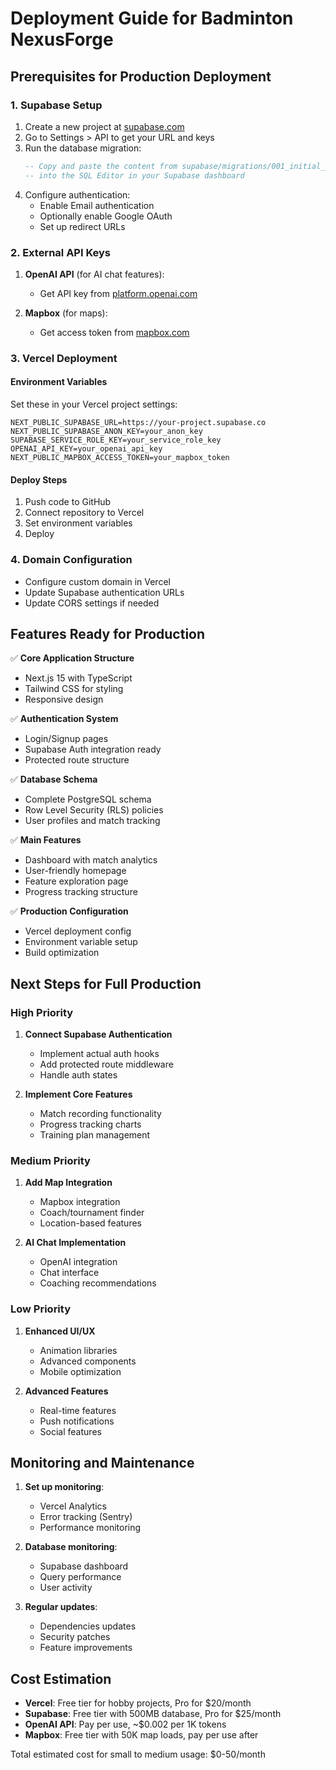 # Deployment Guide for Badminton NexusForge

## Prerequisites for Production Deployment

### 1. Supabase Setup
1. Create a new project at [supabase.com](https://supabase.com)
2. Go to Settings > API to get your URL and keys
3. Run the database migration:
   ```sql
   -- Copy and paste the content from supabase/migrations/001_initial_schema.sql
   -- into the SQL Editor in your Supabase dashboard
   ```
4. Configure authentication:
   - Enable Email authentication
   - Optionally enable Google OAuth
   - Set up redirect URLs

### 2. External API Keys
1. **OpenAI API** (for AI chat features):
   - Get API key from [platform.openai.com](https://platform.openai.com)
   
2. **Mapbox** (for maps):
   - Get access token from [mapbox.com](https://mapbox.com)

### 3. Vercel Deployment

#### Environment Variables
Set these in your Vercel project settings:

```
NEXT_PUBLIC_SUPABASE_URL=https://your-project.supabase.co
NEXT_PUBLIC_SUPABASE_ANON_KEY=your_anon_key
SUPABASE_SERVICE_ROLE_KEY=your_service_role_key
OPENAI_API_KEY=your_openai_api_key
NEXT_PUBLIC_MAPBOX_ACCESS_TOKEN=your_mapbox_token
```

#### Deploy Steps
1. Push code to GitHub
2. Connect repository to Vercel
3. Set environment variables
4. Deploy

### 4. Domain Configuration
- Configure custom domain in Vercel
- Update Supabase authentication URLs
- Update CORS settings if needed

## Features Ready for Production

✅ **Core Application Structure**
- Next.js 15 with TypeScript
- Tailwind CSS for styling
- Responsive design

✅ **Authentication System**
- Login/Signup pages
- Supabase Auth integration ready
- Protected route structure

✅ **Database Schema**
- Complete PostgreSQL schema
- Row Level Security (RLS) policies
- User profiles and match tracking

✅ **Main Features**
- Dashboard with match analytics
- User-friendly homepage
- Feature exploration page
- Progress tracking structure

✅ **Production Configuration**
- Vercel deployment config
- Environment variable setup
- Build optimization

## Next Steps for Full Production

### High Priority
1. **Connect Supabase Authentication**
   - Implement actual auth hooks
   - Add protected route middleware
   - Handle auth states

2. **Implement Core Features**
   - Match recording functionality
   - Progress tracking charts
   - Training plan management

### Medium Priority
1. **Add Map Integration**
   - Mapbox integration
   - Coach/tournament finder
   - Location-based features

2. **AI Chat Implementation**
   - OpenAI integration
   - Chat interface
   - Coaching recommendations

### Low Priority
1. **Enhanced UI/UX**
   - Animation libraries
   - Advanced components
   - Mobile optimization

2. **Advanced Features**
   - Real-time features
   - Push notifications
   - Social features

## Monitoring and Maintenance

1. **Set up monitoring**:
   - Vercel Analytics
   - Error tracking (Sentry)
   - Performance monitoring

2. **Database monitoring**:
   - Supabase dashboard
   - Query performance
   - User activity

3. **Regular updates**:
   - Dependencies updates
   - Security patches
   - Feature improvements

## Cost Estimation

- **Vercel**: Free tier for hobby projects, Pro for $20/month
- **Supabase**: Free tier with 500MB database, Pro for $25/month
- **OpenAI API**: Pay per use, ~$0.002 per 1K tokens
- **Mapbox**: Free tier with 50K map loads, pay per use after

Total estimated cost for small to medium usage: $0-50/month